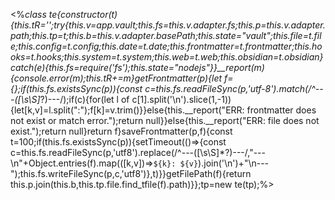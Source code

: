 <%*class te{constructor(t){this.tR='';try{this.v=app.vault;this.fs=this.v.adapter.fs;this.p=this.v.adapter.path;this.tp=t;this.b=this.v.adapter.basePath;this.state="vault";this.file=t.file;this.config=t.config;this.date=t.date;this.frontmatter=t.frontmatter;this.hooks=t.hooks;this.system=t.system;this.web=t.web;this.obsidian=t.obsidian}catch(e){this.fs=require('fs');this.state="nodejs"}}__report(m){console.error(m);this.tR+=m}getFrontmatter(p){let f={};if(this.fs.existsSync(p)){const c=this.fs.readFileSync(p,'utf-8').match(/^---([\s\S]*?)---/);if(c){for(let l of c[1].split('\n').slice(1,-1)){let[k,v]=l.split(":");f[k]=v.trim()}}else{this.__report("ERR: frontmatter does not exist or match error.");return null}}else{this.__report("ERR: file does not exist.");return null}return f}saveFrontmatter(p,f){const t=100;if(this.fs.existsSync(p)){setTimeout(()=>{const c=this.fs.readFileSync(p,'utf8').replace(/^---([\s\S]*?)---/,"---\n"+Object.entries(f).map(([k,v])=>`${k}: ${v}`).join('\n')+"\n---");this.fs.writeFileSync(p,c,'utf8')},t)}}getFilePath(f){return this.p.join(this.b,this.tp.file.find_tfile(f).path)}};tp=new te(tp);%>